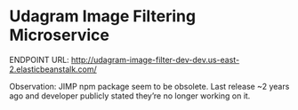 # Udagram Image Filtering Microservice

ENDPOINT URL: http://udagram-image-filter-dev-dev.us-east-2.elasticbeanstalk.com/

Observation: JIMP npm package seem to be obsolete. Last release ~2 years ago and developer publicly stated they’re no longer working on it.